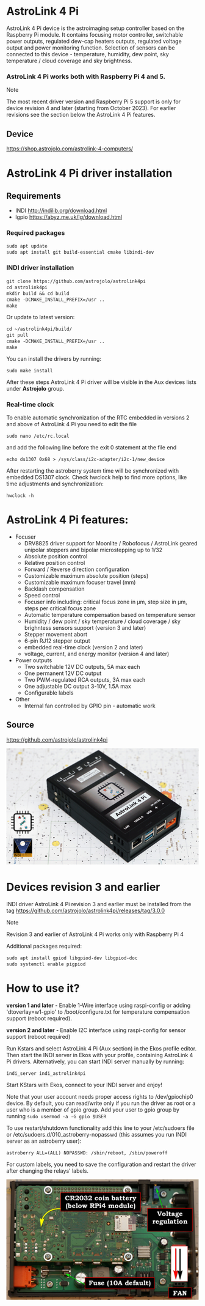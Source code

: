 # AstroLink 4 Pi
AstroLink 4 Pi device is the astroimaging setup controller based on the Raspberry Pi module. It contains focusing motor controller, switchable power outputs, regulated dew-cap heaters outputs, regulated voltage output and power monitoring function. Selection of sensors can be connected to this device - temperature, humidity, dew point, sky temperature / cloud coverage and sky brightness.
### AstroLink 4 Pi works both with Raspberry Pi 4 and 5. 

> [!NOTE]
> The most recent driver version and Raspberry Pi 5 support is only for device revision 4 and later (starting from October 2023). For earlier revisions see the section below the AstroLink 4 Pi features.

## Device
https://shop.astrojolo.com/astrolink-4-computers/


# AstroLink 4 Pi driver installation
## Requirements
* INDI http://indilib.org/download.html
* lgpio https://abyz.me.uk/lg/download.html 

### Required packages
```
sudo apt update
sudo apt install git build-essential cmake libindi-dev
```
### INDI driver installation
```
git clone https://github.com/astrojolo/astrolink4pi
cd astrolink4pi
mkdir build && cd build
cmake -DCMAKE_INSTALL_PREFIX=/usr ..
make
```
Or update to latest version:
```
cd ~/astrolink4pi/build/
git pull
cmake -DCMAKE_INSTALL_PREFIX=/usr ..
make
```
You can install the drivers by running:
```
sudo make install
```

After these steps AstroLink 4 Pi driver will be visible in the Aux devices lists under **Astrojolo** group.

### Real-time clock
To enable automatic synchronization of the RTC embedded in versions 2 and above of AstroLink 4 Pi you need to edit the file
```
sudo nano /etc/rc.local
```
and add the following line before the exit 0 statement at the file end
```
echo ds1307 0x68 > /sys/class/i2c-adapter/i2c-1/new_device
```
After restarting the astroberry system time will be synchronized with embedded DS1307 clock.
Check hwclock help to find more options, like time adjustments and synchronization:
```
hwclock -h
```

# AstroLink 4 Pi features:
* Focuser
  - DRV8825 driver support for Moonlite / Robofocus / AstroLink geared unipolar steppers and bipolar microstepping up to 1/32
  - Absolute position control
  - Relative position control
  - Forward / Reverse direction configuration
  - Customizable maximum absolute position (steps)
  - Customizable maximum focuser travel (mm)
  - Backlash compensation
  - Speed control
  - Focuser info including: critical focus zone in μm, step size in μm, steps per critical focus zone
  - Automatic temperature compensation based on temperature sensor
  - Humidity / dew point / sky temperature / cloud coverage / sky brighntess sensors support (version 3 and later)
  - Stepper movement abort
  - 6-pin RJ12 stepper output
  - embedded real-time clock (version 2 and later)
  - voltage, current, and energy monitor (version 4 and later)
* Power outputs
  - Two switchable 12V DC outputs, 5A max each
  - One permanent 12V DC output
  - Two PWM-regulated RCA outputs, 3A max each
  - One adjustable DC output 3-10V, 1.5A max
  - Configurable labels
* Other
  - Internal fan controlled by GPIO pin - automatic work

## Source
https://github.com/astrojolo/astrolink4pi

![Photo](/images/astrolink4pi-banner.jpg)

# Devices revision 3 and earlier
INDI driver AstroLink 4 Pi revision 3 and earlier must be installed from the tag https://github.com/astrojolo/astrolink4pi/releases/tag/3.0.0

> [!NOTE]
> Revision 3 and earlier of AstroLink 4 Pi works only with Raspberry Pi 4

Additional packages required:
```
sudo apt install gpiod libgpiod-dev libgpiod-doc
sudo systemctl enable pigpiod
```

# How to use it?
**version 1 and later** - Enable 1-Wire interface using raspi-config or adding 'dtoverlay=w1-gpio' to /boot/configure.txt for temperature compensation support (reboot required). 

**version 2 and later** - Enable I2C interface using raspi-config for sensor support (reboot required)

Run Kstars and select AstroLink 4 Pi (Aux section) in the Ekos profile editor. Then start the INDI server in Ekos with your profile, containing AstroLink 4 Pi drivers. Alternatively, you can start INDI server manually by running:
```
indi_server indi_astrolink4pi
```
Start KStars with Ekos, connect to your INDI server and enjoy!

Note that your user account needs proper access rights to /dev/gpiochip0 device. By default, you can read/write only if you run the driver as root or a user who is a member of gpio group. Add your user to gpio group by running ```sudo usermod -a -G gpio $USER```

To use restart/shutdown functionality add this line to your /etc/sudoers file or /etc/sudoers.d/010_astroberry-nopasswd (this assumes you run INDI server as an astroberry user):
```
astroberry ALL=(ALL) NOPASSWD: /sbin/reboot, /sbin/poweroff
```

For custom labels, you need to save the configuration and restart the driver after changing the relays' labels.

![Photo](/images/al4pi-interior-v3.JPG)
